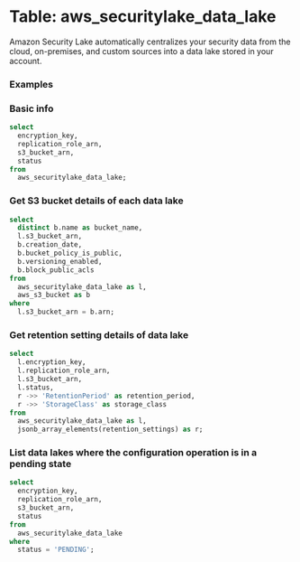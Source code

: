 # Table: aws_securitylake_data_lake

Amazon Security Lake automatically centralizes your security data from the cloud, on-premises, and custom sources into a data lake stored in your account.

### Examples

### Basic info

```sql
select
  encryption_key,
  replication_role_arn,
  s3_bucket_arn,
  status
from
  aws_securitylake_data_lake;
```

### Get S3 bucket details of each data lake

```sql
select
  distinct b.name as bucket_name,
  l.s3_bucket_arn,
  b.creation_date,
  b.bucket_policy_is_public,
  b.versioning_enabled,
  b.block_public_acls
from
  aws_securitylake_data_lake as l,
  aws_s3_bucket as b
where
  l.s3_bucket_arn = b.arn;
```

### Get retention setting details of data lake

```sql
select
  l.encryption_key,
  l.replication_role_arn,
  l.s3_bucket_arn,
  l.status,
  r ->> 'RetentionPeriod' as retention_period,
  r ->> 'StorageClass' as storage_class
from
  aws_securitylake_data_lake as l,
  jsonb_array_elements(retention_settings) as r;
```

### List data lakes where the configuration operation is in a pending state

```sql
select
  encryption_key,
  replication_role_arn,
  s3_bucket_arn,
  status
from
  aws_securitylake_data_lake
where
  status = 'PENDING';
```